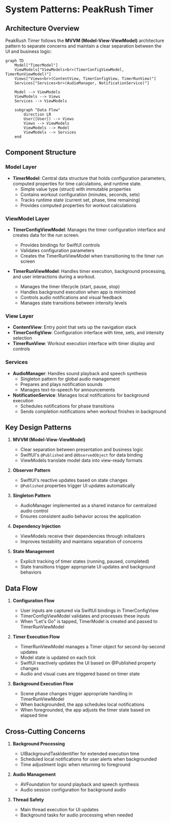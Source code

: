 # System Patterns: PeakRush Timer

## Architecture Overview

PeakRush Timer follows the **MVVM (Model-View-ViewModel)** architecture pattern to separate concerns and maintain a clear separation between the UI and business logic:

```mermaid
graph TD
    Model["TimerModel"]
    ViewModels["ViewModels<br>(TimerConfigViewModel, TimerRunViewModel)"]
    Views["Views<br>(ContentView, TimerConfigView, TimerRunView)"]
    Services["Services<br>(AudioManager, NotificationService)"]

    Model --> ViewModels
    ViewModels --> Views
    Services --> ViewModels

    subgraph "Data Flow"
        direction LR
        User([User]) --> Views
        Views --> ViewModels
        ViewModels --> Model
        ViewModels --> Services
    end
```

## Component Structure

### Model Layer

- **TimerModel**: Central data structure that holds configuration parameters, computed properties for time calculations, and runtime state.
  - Simple value type (struct) with immutable properties
  - Contains workout configuration (minutes, seconds, sets)
  - Tracks runtime state (current set, phase, time remaining)
  - Provides computed properties for workout calculations

### ViewModel Layer

- **TimerConfigViewModel**: Manages the timer configuration interface and creates data for the run screen.

  - Provides bindings for SwiftUI controls
  - Validates configuration parameters
  - Creates the TimerRunViewModel when transitioning to the timer run screen

- **TimerRunViewModel**: Handles timer execution, background processing, and user interactions during a workout.
  - Manages the timer lifecycle (start, pause, stop)
  - Handles background execution when app is minimized
  - Controls audio notifications and visual feedback
  - Manages state transitions between intensity levels

### View Layer

- **ContentView**: Entry point that sets up the navigation stack
- **TimerConfigView**: Configuration interface with time, sets, and intensity selection
- **TimerRunView**: Workout execution interface with timer display and controls

### Services

- **AudioManager**: Handles sound playback and speech synthesis
  - Singleton pattern for global audio management
  - Prepares and plays notification sounds
  - Manages text-to-speech for announcements
- **NotificationService**: Manages local notifications for background execution
  - Schedules notifications for phase transitions
  - Sends completion notifications when workout finishes in background

## Key Design Patterns

1. **MVVM (Model-View-ViewModel)**

   - Clear separation between presentation and business logic
   - SwiftUI's `@Published` and `@ObservedObject` for data binding
   - ViewModels translate model data into view-ready formats

2. **Observer Pattern**

   - SwiftUI's reactive updates based on state changes
   - `@Published` properties trigger UI updates automatically

3. **Singleton Pattern**

   - AudioManager implemented as a shared instance for centralized audio control
   - Ensures consistent audio behavior across the application

4. **Dependency Injection**

   - ViewModels receive their dependencies through initializers
   - Improves testability and maintains separation of concerns

5. **State Management**
   - Explicit tracking of timer states (running, paused, completed)
   - State transitions trigger appropriate UI updates and background behaviors

## Data Flow

1. **Configuration Flow**

   - User inputs are captured via SwiftUI bindings in TimerConfigView
   - TimerConfigViewModel validates and processes these inputs
   - When "Let's Go" is tapped, TimerModel is created and passed to TimerRunViewModel

2. **Timer Execution Flow**

   - TimerRunViewModel manages a Timer object for second-by-second updates
   - Model state is updated on each tick
   - SwiftUI reactively updates the UI based on @Published property changes
   - Audio and visual cues are triggered based on timer state

3. **Background Execution Flow**
   - Scene phase changes trigger appropriate handling in TimerRunViewModel
   - When backgrounded, the app schedules local notifications
   - When foregrounded, the app adjusts the timer state based on elapsed time

## Cross-Cutting Concerns

1. **Background Processing**

   - UIBackgroundTaskIdentifier for extended execution time
   - Scheduled local notifications for user alerts when backgrounded
   - Time adjustment logic when returning to foreground

2. **Audio Management**

   - AVFoundation for sound playback and speech synthesis
   - Audio session configuration for background audio

3. **Thread Safety**
   - Main thread execution for UI updates
   - Background tasks for audio processing when needed
